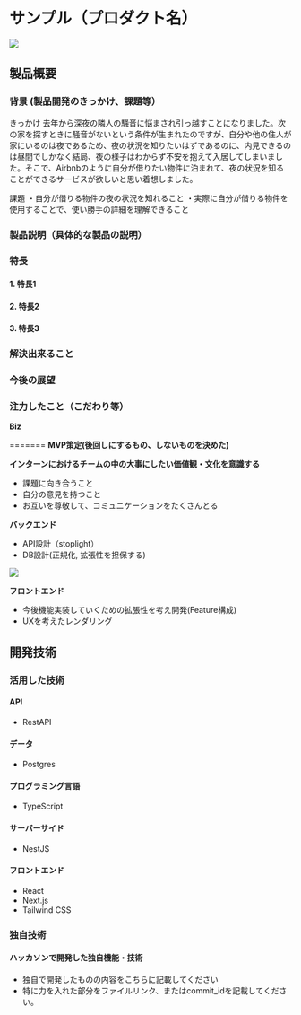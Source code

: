 # サンプル（プロダクト名）

<img src="https://github.com/jphacks/KB_2311/assets/89170014/fead6383-4940-4ecc-9b8a-edbefb2e0c9e" widh="800px"/>

## 製品概要
### 背景 (製品開発のきっかけ、課題等）
きっかけ
去年から深夜の隣人の騒音に悩まされ引っ越すことになりました。次の家を探すときに騒音がないという条件が生まれたのですが、自分や他の住人が家にいるのは夜であるため、夜の状況を知りたいはずであるのに、内見できるのは昼間でしかなく結局、夜の様子はわからず不安を抱えて入居してしまいました。そこで、Airbnbのように自分が借りたい物件に泊まれて、夜の状況を知ることができるサービスが欲しいと思い着想しました。

課題
・自分が借りる物件の夜の状況を知れること
・実際に自分が借りる物件を使用することで、使い勝手の詳細を理解できること

### 製品説明（具体的な製品の説明）
### 特長
#### 1. 特長1
#### 2. 特長2
#### 3. 特長3

### 解決出来ること
### 今後の展望
### 注力したこと（こだわり等）
**Biz**

=======
**MVP策定(後回しにするもの、しないものを決めた)**

**インターンにおけるチームの中の大事にしたい価値観・文化を意識する**
- 課題に向き合うこと
- 自分の意見を持つこと
- お互いを尊敬して、コミュニケーションをたくさんとる

**バックエンド**
- API設計（stoplight）
- DB設計(正規化, 拡張性を担保する)

<img src="https://github.com/jphacks/KB_2311/assets/69971830/25aa04ec-56af-4c60-a50f-50fc1af578d1"/>

**フロントエンド**
- 今後機能実装していくための拡張性を考え開発(Feature構成)
- UXを考えたレンダリング

## 開発技術

### 活用した技術
#### API
  - RestAPI
#### データ
  - Postgres
#### プログラミング言語
 - TypeScript
#### サーバーサイド
- NestJS
#### フロントエンド
- React
- Next.js
- Tailwind CSS

### 独自技術

#### ハッカソンで開発した独自機能・技術
* 独自で開発したものの内容をこちらに記載してください
* 特に力を入れた部分をファイルリンク、またはcommit_idを記載してください。
